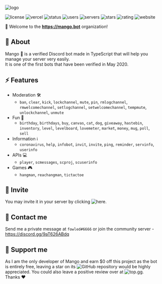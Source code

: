 ![logo](https://user-images.githubusercontent.com/37367577/157241712-865b2909-a499-4138-9f3c-ec6e3dceacbd.png)

![license](https://img.shields.io/github/license/addmango/mango)
![vercel](https://img.shields.io/github/deployments/addmango/website/production?label=vercel&logo=vercel&logoColor=white)
![status](https://img.shields.io/badge/status-active-success)
![users](https://img.shields.io/badge/dynamic/json?color=blueviolet&label=users&query=message.users&url=https%3A%2F%2Fapi.mango.bot%2Fstats)
![servers](https://img.shields.io/badge/dynamic/json?color=ff69b4&label=servers&query=message.servers&url=https%3A%2F%2Fapi.mango.bot%2Fstats)
![stars](https://img.shields.io/github/stars/addmango/mango)
![rating](https://img.shields.io/badge/rating-4.8%2F5-orange)
![website](https://img.shields.io/badge/website-mango.bot-critical)

👋 Welcome to the **https://mango.bot** organization!

## 🤔 About
Mango 🥭 is a verified Discord bot made in TypeScript that will help you manage your server very easily. 
<br>It is one of the first bots that have been verified in May 2020.

## ⚡ Features
- Moderation 🛠️
  - `ban`, `clear`, `kick`, `lockchannel`, `mute`, `pin`, `rmlogchannel`, `rmwelcomechannel`, `setlogchannel`, `setwelcomechannel`, `tempmute`, `unlockchannel`, `unmute`
- Fun 🥳
  - `birthday`, `birthdays`, `buy`, `canvas`, `cat`, `dog`, `giveaway`, `hastebin`, `inventory`, `level`, `levelboard`, `lovemeter`, `market`, `money`, `mug`, `poll`, `sell`
- Information ℹ️
  - `coronavirus`, `help`, `infobot`, `invit`, `invite`, `ping`, `reminder`, `servinfo`, `userinfo`
- APIs 💻
  - `player`, `scmessages`, `scproj`, `scuserinfo`
- Games 🎮
  - `hangman`, `reachangman`, `tictactoe`

## 🔗 Invite
You may invite it in your server by clicking ![here](https://go.fowled.club/mango).

## 📝 Contact me
Send me a private message at `fowled#6666` or join the community server - https://discord.gg/9aT626ABdq

## 🌟 Support me
As I am the only developer of Mango and earn $0 off this project as the bot is entirely free, leaving a star on its ![GitHub repository](https://github.com/addmango/mango) would be highly appreciated.
You could also leave a positive review over at ![top.gg](https://top.gg/fr/bot/497443144632238090). Thanks ❤️
